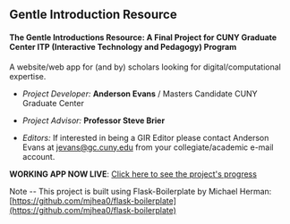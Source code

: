 
Gentle Introduction Resource
------------------------------------------------------------------------------
<h4>The Gentle Introductions Resource: A Final Project for CUNY Graduate Center ITP (Interactive Technology and Pedagogy) Program</h4>  

A website/web app for (and by) scholars looking for digital/computational expertise.  

* *Project Developer:*  **Anderson Evans** / Masters Candidate CUNY Graduate Center  

+ *Project Advisor:*  **Professor Steve Brier**  

+ *Editors:*  If interested in being a GIR Editor please contact Anderson Evans at jevans@gc.cuny.edu from your collegiate/academic e-mail account.  

**WORKING APP NOW LIVE**: [Click here to see the project's progress](http://agile-badlands-7324.herokuapp.com/)

Note -- This project is built using Flask-Boilerplate by Michael Herman: [https://github.com/mjhea0/flask-boilerplate](https://github.com/mjhea0/flask-boilerplate)
